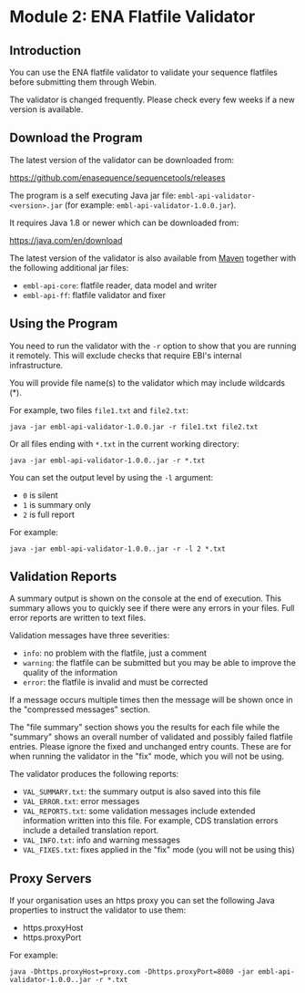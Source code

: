 # Module 2: ENA Flatfile Validator

## Introduction

You can use the ENA flatfile validator to validate your sequence flatfiles before submitting them
through Webin.

The validator is changed frequently. Please check every few weeks if a new version is available.

## Download the Program

The latest version of the validator can be downloaded from:

<https://github.com/enasequence/sequencetools/releases>

The program is a self executing Java jar file: `embl-api-validator-<version>.jar` (for example: `embl-api-validator-1.0.0.jar`).

It requires Java 1.8 or newer which can be downloaded from:

<https://java.com/en/download>

The latest version of the validator is also available from [Maven](https://mvnrepository.com/artifact/uk.ac.ebi.ena.sequence/embl-api-validator)
together with the following additional jar files:
- `embl-api-core`: flatfile reader, data model and writer
- `embl-api-ff`: flatfile validator and fixer

## Using the Program

You need to run the validator with the `-r` option to show that you are running it remotely. This will exclude
checks that require EBI's internal infrastructure.

You will provide file name(s) to the validator which may include wildcards (*).

For example, two files `file1.txt` and `file2.txt`:

```
java -jar embl-api-validator-1.0.0.jar -r file1.txt file2.txt
```
Or all files ending with `*.txt` in the current working directory:

```
java -jar embl-api-validator-1.0.0..jar -r *.txt
```

You can set the output level by using the `-l` argument:
- `0` is silent
- `1` is summary only
- `2` is full report

For example:

```
java -jar embl-api-validator-1.0.0..jar -r -l 2 *.txt
```

## Validation Reports

A summary output is shown on the console at the end of execution. This summary allows you to quickly see
if there were any errors in your files. Full error reports are written to text files.

Validation messages have three severities:
- `info`: no problem with the flatfile, just a comment
- `warning`: the flatfile can be submitted but you may be able to improve the quality of the information
- `error`: the flatfile is invalid and must be corrected

If a message occurs multiple times then the message will be shown once in the "compressed messages" section.

The "file summary" section shows you the results for each file while the "summary" shows an overall
number of validated and possibly failed flatfile entries. Please ignore the fixed and unchanged entry counts. These
are for when running the validator in the "fix" mode, which you will not be using.

The validator produces the following reports:

- `VAL_SUMMARY.txt`: the summary output is also saved into this file
- `VAL_ERROR.txt`: error messages
- `VAL_REPORTS.txt`: some validation messages include extended information written into this file. For example,
CDS translation errors include a detailed translation report.
- `VAL_INFO.txt`: info and warning messages
- `VAL_FIXES.txt`: fixes applied in the "fix" mode (you will not be using this)

## Proxy Servers

If your organisation uses an https proxy you can set the following Java properties to instruct
the validator to use them:

- https.proxyHost
- https.proxyPort

For example:

```
java -Dhttps.proxyHost=proxy.com -Dhttps.proxyPort=8080 -jar embl-api-validator-1.0.0..jar -r *.txt
```
